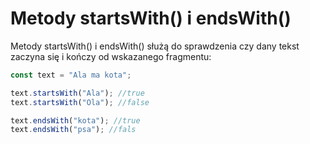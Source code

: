 # Metody startsWith() i endsWith()

Metody startsWith() i endsWith() służą do sprawdzenia czy dany tekst zaczyna się i kończy od wskazanego fragmentu:

```js
const text = "Ala ma kota";

text.startsWith("Ala"); //true
text.startsWith("Ola"); //false

text.endsWith("kota"); //true
text.endsWith("psa"); //fals
```